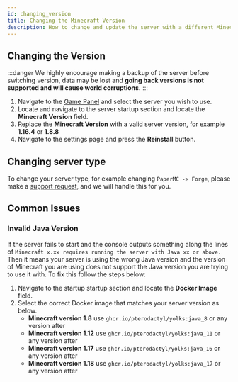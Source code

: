 ```yaml
---
id: changing_version
title: Changing the Minecraft Version
description: How to change and update the server with a different Minecraft version.
---
```


## Changing the Version
:::danger
We highly encourage making a backup of the server before switching version, data may be lost and **going back versions is not supported and will cause world corruptions.**
:::

1. Navigate to the [Game Panel](https://hrzn.link/panel) and select the server you wish to use.
2. Locate and navigate to the server startup section and locate the **Minecraft Version** field.
3. Replace the **Minecraft Version** with a valid server version, for example **1.16.4** or **1.8.8**
4. Navigate to the settings page and press the **Reinstall** button.

## Changing server type
To change your server type, for example changing `PaperMC -> Forge`, please make a [support request](/knowledgebase/getting_support), and we will handle this for you.

## Common Issues
### Invalid Java Version
If the server fails to start and the console outputs something along the lines of ``Minecraft x.xx requires running the server with Java xx or above.`` Then it means your server is using the wrong Java version and the version of Minecraft you are using does not support the Java version you are trying to use it with. To fix this follow the steps below:
1. Navigate to the startup startup section and locate the **Docker Image** field.
2. Select the correct Docker image that matches your server version as below.
    - **Minecraft version 1.8** use `ghcr.io/pterodactyl/yolks:java_8` or any version after
    - **Minecraft version 1.12** use `ghcr.io/pterodactyl/yolks:java_11` or any version after
    - **Minecraft version 1.17** use `ghcr.io/pterodactyl/yolks:java_16` or any version after
    - **Minecraft version 1.18** use `ghcr.io/pterodactyl/yolks:java_17` or any version after
